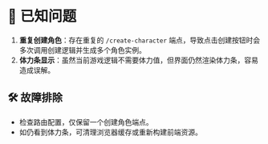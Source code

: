 # 🐞 已知问题

1. **重复创建角色**：存在重复的 `/create-character` 端点，导致点击创建按钮时会多次调用创建逻辑并生成多个角色实例。
2. **体力条显示**：虽然当前游戏逻辑不需要体力值，但界面仍然渲染体力条，容易造成误解。

## 🛠 故障排除

- 检查路由配置，仅保留一个创建角色端点。
- 如仍看到体力条，可清理浏览器缓存或重新构建前端资源。
